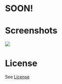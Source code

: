# SOON!

# Screenshots
<img src="https://s17.postimg.org/nhppuyoa7/IMG_20170521_152829.png" />

# License
See <a href= "https://github.com/Mai-CS/android_abone_app/blob/master/LICENSE"> License </a>
